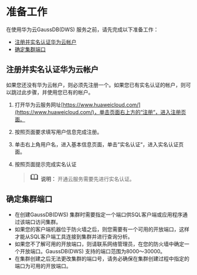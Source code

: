 # 准备工作<a name="ZH-CN_TOPIC_0000001098816728"></a>

在使用华为云GaussDB\(DWS\) 服务之前，请先完成以下准备工作：

-   [注册并实名认证华为云帐户](#section269013516364)
-   [确定集群端口](#section788591414617)

## **注册并实名认证华为云帐户**<a name="section269013516364"></a>

如果您还没有华为云帐户，则必须先注册一个。如果您已有实名认证的帐户，则可以跳过此步骤，并使用您已有的帐户。

1.  打开华为云服务网址[https://www.huaweicloud.com/](https://www.huaweicloud.com/)，单击页面右上方的“注册“，进入注册页面。
2.  按照页面要求填写用户信息完成注册。
3.  单击右上角用户名，进入基本信息页面，单击“实名认证“，进入实名认证页面。
4.  按照页面提示完成实名认证

    >![](public_sys-resources/icon-note.gif) **说明：** 
    >开通云服务需要先进行实名认证。


## 确定集群端口<a name="section788591414617"></a>

-   在创建GaussDB\(DWS\) 集群时需要指定一个端口供SQL客户端或应用程序通过该端口访问集群。
-   如果您的客户端机器位于防火墙之后，则您需要有一个可用的开放端口，这样才能从SQL客户端工具连接到集群并进行查询分析。
-   如果您不了解可用的开放端口，则请联系网络管理员，在您的防火墙中确定一个开放端口。GaussDB\(DWS\) 支持的端口范围为8000～30000。
-   在集群创建之后无法更改集群的端口号，请务必确保在集群创建过程中指定的端口为可用的开放端口。

